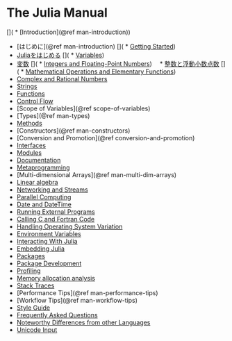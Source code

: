 # The Julia Manual

[](  * [Introduction](@ref man-introduction))
  * [はじめに](@ref man-introduction)
[](  * [Getting Started](@ref))
  * [Juliaをはじめる](@ref)
[](  * [Variables](@ref))
  * [変数](@ref)
[](  * [Integers and Floating-Point Numbers](@ref))
　* [整数と浮動小数点数](@ref)
[](  * [Mathematical Operations and Elementary Functions](@ref))
  * [Complex and Rational Numbers](@ref)
  * [Strings](@ref)
  * [Functions](@ref)
  * [Control Flow](@ref)
  * [Scope of Variables](@ref scope-of-variables)
  * [Types](@ref man-types)
  * [Methods](@ref)
  * [Constructors](@ref man-constructors)
  * [Conversion and Promotion](@ref conversion-and-promotion)
  * [Interfaces](@ref)
  * [Modules](@ref)
  * [Documentation](@ref)
  * [Metaprogramming](@ref)
  * [Multi-dimensional Arrays](@ref man-multi-dim-arrays)
  * [Linear algebra](@ref)
  * [Networking and Streams](@ref)
  * [Parallel Computing](@ref)
  * [Date and DateTime](@ref)
  * [Running External Programs](@ref)
  * [Calling C and Fortran Code](@ref)
  * [Handling Operating System Variation](@ref)
  * [Environment Variables](@ref)
  * [Interacting With Julia](@ref)
  * [Embedding Julia](@ref)
  * [Packages](@ref)
  * [Package Development](@ref)
  * [Profiling](@ref)
  * [Memory allocation analysis](@ref)
  * [Stack Traces](@ref)
  * [Performance Tips](@ref man-performance-tips)
  * [Workflow Tips](@ref man-workflow-tips)
  * [Style Guide](@ref)
  * [Frequently Asked Questions](@ref)
  * [Noteworthy Differences from other Languages](@ref)
  * [Unicode Input](@ref)
